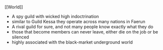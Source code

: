 [[World]]

- A spy guild with wicked high indoctrination
- similar to Guild Kessa they operate across many nations in Faerun
- A rival guild for sure, and not many people know exactly what they do
- those that become members can never leave, either die on the job or be silenced
- highly associated with the black-market underground world